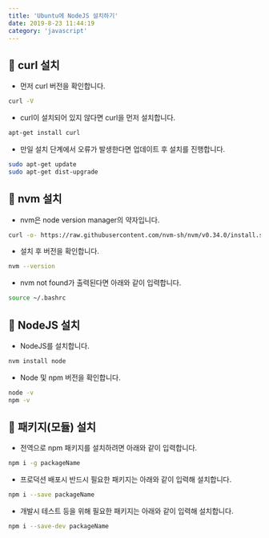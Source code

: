 ```yaml
---
title: 'Ubuntu에 NodeJS 설치하기'
date: 2019-8-23 11:44:19
category: 'javascript'
---
```


## 📁 curl 설치

- 먼저 curl 버전을 확인합니다.

```sh
curl -V
```

- curl이 설치되어 있지 않다면 curl을 먼저 설치합니다.

```sh
apt-get install curl
```

- 만일 설치 단계에서 오류가 발생한다면 업데이트 후 설치를 진행합니다.

```sh
sudo apt-get update
sudo apt-get dist-upgrade
```

## 📁 nvm 설치

- nvm은 node version manager의 약자입니다.

```sh
curl -o- https://raw.githubusercontent.com/nvm-sh/nvm/v0.34.0/install.sh | bash
```

- 설치 후 버전을 확인합니다.

```sh
nvm --version
```

- nvm not found가 출력된다면 아래와 같이 입력합니다.

```sh
source ~/.bashrc
```

## 📁 NodeJS 설치

- NodeJS를 설치합니다.

```sh
nvm install node
```

- Node 및 npm 버전을 확인합니다.

```sh
node -v
npm -v
```

## 📁 패키지(모듈) 설치

- 전역으로 npm 패키지를 설치하려면 아래와 같이 입력합니다.

```sh
npm i -g packageName
```

- 프로덕션 배포시 반드시 필요한 패키지는 아래와 같이 입력해 설치합니다.

```sh
npm i --save packageName
```

- 개발시 테스트 등을 위해 필요한 패키지는 아래와 같이 입력해 설치합니다.

```sh
npm i --save-dev packageName
```
